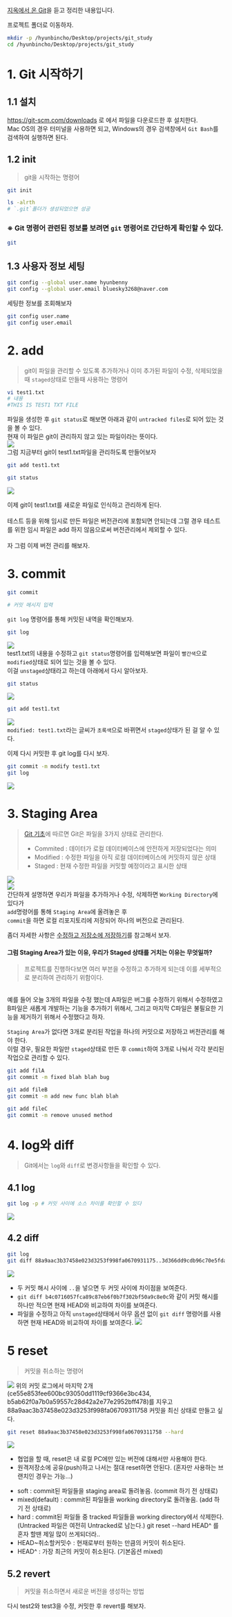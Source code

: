 [지옥에서 온 Git](https://www.inflearn.com/course/lecture?courseSlug=%EC%A7%80%EC%98%A5%EC%97%90%EC%84%9C-%EC%98%A8-git&unitId=11599)을 듣고 정리한 내용입니다.

프로젝트 폴더로 이동하자.
```bash
mkdir -p /hyunbincho/Desktop/projects/git_study
cd /hyunbincho/Desktop/projects/git_study
```

# 1. Git 시작하기
## 1.1 설치
https://git-scm.com/downloads 로 에서 파일을 다운로드한 후 설치한다.<br/>
Mac OS의 경우 터미널을 사용하면 되고, Windows의 경우 검색창에서 `Git Bash`를 검색하여 실행하면 된다. 

## 1.2 init
> git을 시작하는 명령어
```bash
git init

ls -alrth
# `.git`폴더가 생성되었으면 성공
```
### ※ Git 명령어 관련된 정보를 보려면 `git` 명령어로 간단하게 확인할 수 있다. 
```bash
git
```

## 1.3 사용자 정보 세팅
```bash
git config --global user.name hyunbenny
git config --global user.email bluesky3268@naver.com
```
세팅한 정보를 조회해보자
```bash
git config user.name
git config user.email
```

# 2. add
> git이 파일을 관리할 수 있도록 추가하거나 이미 추가된 파일이 수정, 삭제되었을 때 `staged`상태로 만들때 사용하는 명령어 
```bash
vi test1.txt
# 내용
#THIS IS TEST1 TXT FILE
```
파일을 생성한 후 `git status`로 해보면 아래과 같이 `untracked files`로 되어 있는 것을 볼 수 있다.<br/>
현재 이 파일은 git이 관리하지 않고 있는 파일이라는 뜻이다.<br/>
![](img/1/1_untracked.png)
<br/>
그럼 지금부터 git이 test1.txt파일을 관리하도록 만들어보자
```bash
git add test1.txt

git status
```
![](img/1/2_tracked.png)<br/>

이제 git이 test1.txt를 새로운 파일로 인식하고 관리하게 된다.<br/>
<br/>
테스트 등을 위해 임시로 만든 파일은 버전관리에 포함되면 안되는데 그럴 경우 테스트를 위한 임시 파일은 add 하지 않음으로써 버전관리에서 제외할 수 있다.<br/>
<br/>
자 그럼 이제 버전 관리를 해보자.
# 3. commit
```bash
git commit

# 커밋 메시지 입력
```

`git log` 명령어를 통해 커밋된 내역을 확인해보자.
```bash
git log
```
![](img/1/3_gitLog_afterCommit.png)<br/>
test1.txt의 내용을 수정하고 `git status`명령어를 입력해보면 파일이 `빨간색`으로 `modified`상태로 되어 있는 것을 볼 수 있다.<br/>
이걸 `unstaged`상태라고 하는데 아래에서 다시 알아보자.
```bash
git status
```
![](img/1/4_gitStatus_afterModify.png)<br/>
```bash
git add test1.txt
```
![](img/1/6_gitStatusAfterAdd.png)<br/>
`modified: test1.txt`라는 글씨가 `초록색`으로 바뀌면서 `staged`상태가 된 걸 알 수 있다.

이제 다시 커밋한 후 git log를 다시 보자.
```bash
git commit -m modify test1.txt
git log
```

![](img/1/7_gitLog_afterModify.png)

# 3. Staging Area
> [Git 기초](https://git-scm.com/book/ko/v2/%EC%8B%9C%EC%9E%91%ED%95%98%EA%B8%B0-Git-%EA%B8%B0%EC%B4%88)에 따르면 Git은 파일을 3가지 상태로 관리한다.
> - Commited : 데이터가 로컬 데이터베이스에 안전하게 저장되었다는 의미
> - Modified : 수정한 파일을 아직 로컬 데이터베이스에 커밋하지 않은 상태
> - Staged : 현재 수정한 파일을 커밋할 예정이라고 표시한 상태

![](https://git-scm.com/book/en/v2/images/areas.png)<br/>
![](https://git-scm.com/book/en/v2/images/lifecycle.png)<br/>
간단하게 설명하면 
우리가 파일을 추가하거나 수정, 삭제하면 `Working Directory`에 있다가<br/>
`add`명령어를 통해 `Staging Area`에 올려놓은 후 <br/>
`commit`을 하면 로컬 리포지토리에 저장되어 하나의 버전으로 관리된다.
<br/>

좀더 자세한 사항은 [수정하고 저장소에 저장하기](https://git-scm.com/book/ko/v2/Git%EC%9D%98-%EA%B8%B0%EC%B4%88-%EC%88%98%EC%A0%95%ED%95%98%EA%B3%A0-%EC%A0%80%EC%9E%A5%EC%86%8C%EC%97%90-%EC%A0%80%EC%9E%A5%ED%95%98%EA%B8%B0)를 참고해서 보자.

#### 그럼 Staging Area가 있는 이유, 우리가 Staged 상태를 거치는 이유는 무엇일까?
> 프로젝트를 진행하다보면 여러 부븐을 수정하고 추가하게 되는데 이를 세부적으로 분리하여 관리하기 위함이다.

<br/>
예를 들어 오늘 3개의 파일을 수정 했는데 
A파일은 버그를 수정하기 위해서 수정하였고<br/>
B파일은 새롭게 개발하는 기능을 추가하기 위해서, 
그리고 마지막 C파일은 불필요한 기능을 제거하기 위해서 수정했다고 하자.<br/>

`Staging Area`가 없다면 3개로 분리된 작업을 하나의 커밋으로 저장하고 버전관리를 해야 한다.<br/>
이럴 경우, 필요한 파일만 `staged`상태로 만든 후 `commit`하여 3개로 나눠서 각각 분리된 작업으로 관리할 수 있다.
```bash
git add filA
git commit -m fixed blah blah bug

git add fileB
git commit -m add new func blah blah

git add fileC
git commit -m remove unused method
```

# 4. log와 diff
> Git에서는 `log`와 `diff`로 변경사항들을 확인할 수 있다.
## 4.1 log
```bash
git log -p # 커밋 사이에 소스 차이를 확인할 수 있다
```
![](img/1/8_gitLog_optionP.png)<br/>

## 4.2 diff
```bash
git log 
git diff 88a9aac3b37458e023d3253f998fa0670931175..3d366dd9cdb96c70e5fdac06d299f73d07e232c5
```
![](img/1/9_gitDiff.png)<br/>
- 두 커밋 해시 사이에 `..`을 넣으면 두 커밋 사이에 차이점을 보여준다.
- `git diff b4c0716057fca89c87eb6f0b7f302bf50a9c8e0c`와 같이 커밋 해시를 하나만 적으면 현재 HEAD와 비교하여 차이를 보여준다. 
- 파일을 수정하고 아직 `unstaged`상태에서 아무 옵션 없이 `git diff` 명령어를 사용하면 현재 HEAD와 비교하여 차이를 보여준다.
![](img/1/10_gitDiff2.png)

# 5 reset
> 커밋을 취소하는 명령어
 
![](img/1/11_gitLogForReset.png)
위의 커밋 로그에서 마지막 2개(ce55e853fee600bc93050dd1119cf9366e3bc434, b5ab62f0a7b0a59557c28d42a2e77e2952bff478)를 지우고 88a9aac3b37458e023d3253f998fa06709311758 커밋을 최신 상태로 만들고 싶다.

```bash
git reset 88a9aac3b37458e023d3253f998fa06709311758 --hard 
```
![](img/1/12_gitLog_afterGitReset.png)
* 협업을 할 때, reset은 내 로컬 PC에만 있는 버전에 대해서만 사용해야 한다.
* 원격저장소에 공유(push)하고 나서는 절대 reset하면 안된다. (혼자만 사용하는 브랜치인 경우는 가능...)

- soft : commit된 파일들을 staging area로 돌려놓음. (commit 하기 전 상태로)
- mixed(default) : commit된 파일들을 working directory로 돌려놓음. (add 하기 전 상태로)
- hard : commit된 파일들 중 tracked 파일들을 working directory에서 삭제한다. (Untracked 파일은 여전히 Untracked로 남는다.) git reset --hard HEAD^ 를 혼자 할땐 제일 많이 쓰게되더라..
- HEAD~취소할커밋수 : 현재로부터 원하는 만큼의 커밋이 취소된다.
- HEAD^ : 가장 최근의 커밋이 취소된다. (기본옵션 mixed)


## 5.2 revert
> 커밋을 취소하면서 새로운 버전을 생성하는 방법

다시 test2와 test3을 수정, 커밋한 후 revert를 해보자.
